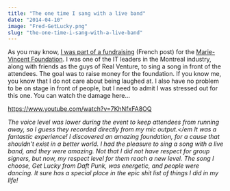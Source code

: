 ```yaml
---
title: "The one time I sang with a live band"
date: "2014-04-10"
image: "Fred-GetLucky.png"
slug: "the-one-time-i-sang-with-a-live-band"
---
```


As you may know, [I was part of a fundraising](http://fred.dev/rire-de-moi-pour-une-bonne-cause/ "Rire de moi pour une bonne cause") (French post) for the [Marie-Vincent Foundation](https://marie-vincent.org/en/ "Marie-Vincent Foundation website"). I was one of the IT leaders in the Montreal industry, along with friends as the guys of Real Venture, to sing a song in front of the attendees. The goal was to raise money for the foundation. If you know me, you know that I do not care about being laughed at. I also have no problem to be on stage in front of people, but I need to admit I was stressed out for this one. You can watch the damage here...

https://www.youtube.com/watch?v=7KhNfxFA8OQ

_The voice level was lower during the event to keep attendees from running away, so I guess they recorded directly from my mic output.</em It was a fantastic experience! I discovered an amazing foundation, for a cause that shouldn't exist in a better world. I had the pleasure to sing a song with a live band, and they were amazing. Not that I did not have respect for group signers, but now, my respect level for them reach a new level. The song I choose, Get Lucky from Daft Punk, was energetic, and people were dancing. It sure has a special place in the epic shit list of things I did in my life!_
